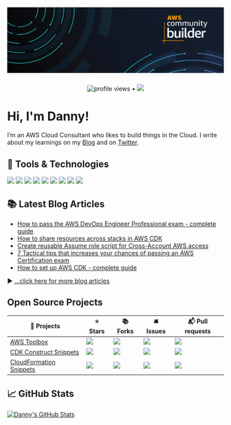 # [![Danny Steenman header](https://raw.githubusercontent.com/dannysteenman/dannysteenman/main/icon/gh-header.png)](https://dannys.cloud)

<p align="center">
  <img src="https://gpvc.arturio.dev/dannysteenman" alt="profile views"> •
  <a href="https://dannys.cloud/twitter"><img src="https://img.shields.io/twitter/follow/dannysteenman?label=%40dannysteenman&style=social"></a>
</p>

# Hi, I'm Danny!

I’m an AWS Cloud Consultant who likes to build things in the Cloud. I write about my learnings on my [Blog](https://dannys.cloud) and on [Twitter](https://twitter.com/dannysteenman).

## 🧰 Tools & Technologies

![](https://img.shields.io/badge/OS-MacOS-informational?style=flat&logo=Apple&logoColor=white&color=2bbc8a)
![](https://img.shields.io/badge/Editor-VSCode-informational?style=flat&logo=visual-studio-code&logoColor=white&color=2bbc8a)
![](https://img.shields.io/badge/Code-Python-informational?style=flat&logo=python&logoColor=white&color=2bbc8a)
![](https://img.shields.io/badge/Code-Typescript-informational?style=flat&logo=typescript&logoColor=white&color=2bbc8a)
![](https://img.shields.io/badge/Shell-ZSH-informational?style=flat&logo=gnu-bash&logoColor=white&color=2bbc8a)
![](https://img.shields.io/badge/Tools-CDK-informational?style=flat&logo=amazon-aws&logoColor=white&color=2bbc8a)
![](https://img.shields.io/badge/Tools-CloudFormation-informational?style=flat&logo=amazon-aws&logoColor=white&color=2bbc8a)
![](https://img.shields.io/badge/Tools-Docker-informational?style=flat&logo=docker&logoColor=white&color=2bbc8a)
![](https://img.shields.io/badge/Cloud-Amazon_Web_Services-informational?style=flat&logo=amazon-aws&logoColor=white&color=2bbc8a)

## 📚 Latest Blog Articles

<!-- BLOG-POST-LIST:START -->
- [How to pass the AWS DevOps Engineer Professional exam - complete guide](https://dannys.cloud/aws-devops-engineer-professional-exam-guide)
- [How to share resources across stacks in AWS CDK](https://dannys.cloud/share-resources-across-stacks-aws-cdk)
- [Create reusable Assume role script for Cross-Account AWS access](https://dannys.cloud/create-reusable-assume-role-script-cross-account-aws)
- [7 Tactical tips that increases your chances of passing an AWS Certification exam](https://dannys.cloud/7-tactical-tips-aws-certification-exam)
- [How to set up AWS CDK - complete guide](https://dannys.cloud/how-to-set-up-aws-cdk)
<!-- BLOG-POST-LIST:END -->

▶ [...click here for more blog articles](https://dannys.cloud)

## Open Source Projects

| 🎁 Projects                                                                               | ⭐ Stars                                                                                         | 📚 Forks                                                                                         | 🛎 Issues                                                                                          | 📬 Pull requests                                                                                     |
| ---------------------------------------------------------------------------------------- | ----------------------------------------------------------------------------------------------- | ----------------------------------------------------------------------------------------------- | ------------------------------------------------------------------------------------------------- | --------------------------------------------------------------------------------------------------- |
| [AWS Toolbox](https://github.com/dannysteenman/aws-toolbox)                              | ![](https://img.shields.io/github/stars/dannysteenman/aws-toolbox?color=green)                  | ![](https://img.shields.io/github/forks/dannysteenman/aws-toolbox?color=green)                  | ![](https://img.shields.io/github/issues/dannysteenman/aws-toolbox?color=green)                   | ![](https://img.shields.io/github/issues-pr/dannysteenman/aws-toolbox?color=orange)                 |
| [CDK Construct Snippets](https://github.com/dannysteenman/vscode-cdk-snippets) | ![](https://img.shields.io/github/stars/dannysteenman/vscode-cdk-snippets?color=green) | ![](https://img.shields.io/github/forks/dannysteenman/vscode-cdk-snippets?color=green) | ![](https://img.shields.io/github/issues/dannysteenman/vscode-cdk-snippets?color=yellow) | ![](https://img.shields.io/github/issues-pr/dannysteenman/vscode-cdk-snippets?color=green) |
| [CloudFormation Snippets](https://github.com/dannysteenman/vscode-cloudformation-snippets) | ![](https://img.shields.io/github/stars/dannysteenman/vscode-cloudformation-snippets?color=green) | ![](https://img.shields.io/github/forks/dannysteenman/vscode-cloudformation-snippets?color=green) | ![](https://img.shields.io/github/issues/dannysteenman/vscode-cloudformation-snippets?color=yellow) | ![](https://img.shields.io/github/issues-pr/dannysteenman/vscode-cloudformation-snippets?color=green) |

## 📈 GitHub Stats

<a href="https://github.com/dannysteenman/dannysteenman">
  <img align="center" src="https://github-readme-stats.vercel.app/api?username=dannysteenman&show_icons=true&line_height=27&count_private=true&title_color=ffffff&text_color=c9cacc&icon_color=2bbc8a&bg_color=1d1f21" alt="Danny's GitHub Stats" />
</a>
